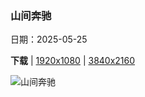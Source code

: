 ### 山间奔驰

日期：2025-05-25

**下载**  |  [1920x1080](https://cn.bing.com/th?id=OHR.Arashiyama2025_ZH-CN7836747321_1920x1080.jpg)  |  [3840x2160](https://cn.bing.com/th?id=OHR.Arashiyama2025_ZH-CN7836747321_UHD.jpg)

![山间奔驰](https://cn.bing.com/th?id=OHR.Arashiyama2025_ZH-CN7836747321_1920x1080.jpg "沿着岚山保津川行驶的火车，京都，日本 (© Alvin Huang/Getty Images)")

